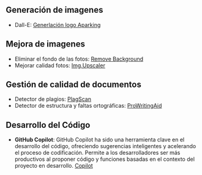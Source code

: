 ## Generación de imagenes

- Dall-E:
  [Generlación logo Aparking](https://www.bing.com/images/create/un-logo-moderno-que-contenga-un-coche-con-una-coro/1-65c67c3f28eb454383559d1b9b24d6d7?id=tVTshcouFsgmp1Egh9qbKA%3d%3d&view=detailv2&idpp=genimg&idpbck=1&form=BICREC&idpview=singleimage&thid=OIG4.VHP09F_HJs82K.YqFUrG)

## Mejora de imagenes

- Eliminar el fondo de las fotos: [Remove Background](https://www.remove.bg/)
- Mejorar calidad fotos: [Img.Upscaler](https://imgupscaler.com/es)

## Gestión de calidad de documentos

- Detector de plagios: [PlagScan](https://www.plagscan.com/es/)
- Detector de estructura y faltas ortográficas: [ProWritingAid](https://prowritingaid.com/)

## Desarrollo del Código

- **GitHub Copilot**:
  GitHub Copilot ha sido una herramienta clave en el desarrollo del código, ofreciendo sugerencias inteligentes y acelerando el proceso de codificación. Permite a los desarrolladores ser más productivos al proponer código y funciones basadas en el contexto del proyecto en desarrollo. [Copilot](https://github.com/features/copilot)
